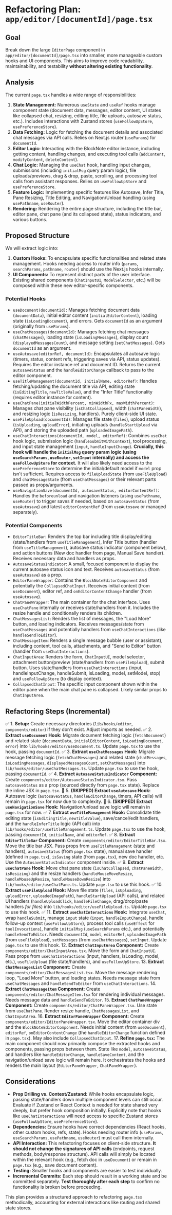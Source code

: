 # Refactoring Plan: `app/editor/[documentId]/page.tsx`

## Goal

Break down the large `EditorPage` component in `app/editor/[documentId]/page.tsx` into smaller, more manageable custom hooks and UI components. This aims to improve code readability, maintainability, and testability **without altering existing functionality**.

## Analysis

The current `page.tsx` handles a wide range of responsibilities:

1.  **State Management:** Numerous `useState` and `useRef` hooks manage component state (document data, messages, editor content, UI states like collapsed chat, resizing, editing title, file uploads, autosave status, etc.). Includes interactions with Zustand stores (`useFollowUpStore`, `usePreferenceStore`).
2.  **Data Fetching:** Logic for fetching the document details and associated chat messages via API calls. Relies on Next.js router (`useParams`) for `documentId`.
3.  **Editor Logic:** Interacting with the BlockNote editor instance, including getting content, handling changes, and executing tool calls (`addContent`, `modifyContent`, `deleteContent`).
4.  **Chat Logic:** Managing the `useChat` hook, handling input changes, submissions (including `initialMsg` query param logic), file uploads/previews, drag & drop, paste, scrolling, and processing tool calls from assistant responses. Relies on `useFollowUpStore` and `usePreferenceStore`.
5.  **Feature Logic:** Implementing specific features like Autosave, Infer Title, Pane Resizing, Title Editing, and Navigation/Unload handling (using `usePathname`, `useRouter`).
6.  **Rendering:** Rendering the entire page structure, including the title bar, editor pane, chat pane (and its collapsed state), status indicators, and various buttons.

## Proposed Structure

We will extract logic into:

1.  **Custom Hooks:** To encapsulate specific functionalities and related state management. Hooks needing access to router info (`params`, `searchParams`, `pathname`, `router`) should use the Next.js hooks internally.
2.  **UI Components:** To represent distinct parts of the user interface. Existing shared components (`ChatInputUI`, `ModelSelector`, etc.) will be composed within these new editor-specific components.

### Potential Hooks

*   `useDocument(documentId)`: Manages fetching document data (`documentData`), initial editor content (`initialEditorContent`), loading state (`isLoadingDocument`), and errors. Gets `documentId` as an argument (originally from `useParams`).
*   `useChatMessages(documentId)`: Manages fetching chat messages (`chatMessages`), loading state (`isLoadingMessages`), display count (`displayedMessagesCount`), and message setting (`setChatMessages`). Gets `documentId` as an argument.
*   `useAutosave(editorRef, documentId)`: Encapsulates all autosave logic (timers, status, content refs, triggering saves via API, status updates). Requires the editor instance ref and document ID. Returns the current `autosaveStatus` and the `handleEditorChange` callback to pass to the editor component.
*   `useTitleManagement(documentId, initialName, editorRef)`: Handles fetching/updating the document title via API, editing state (`isEditingTitle`, `newTitleValue`), and the "Infer Title" functionality (requires editor instance for content).
*   `useChatPane(initialWidthPercent, minWidthPx, maxWidthPercent)`: Manages chat pane visibility (`isChatCollapsed`), width (`chatPaneWidth`), and resizing logic (`isResizing`, handlers). Purely client-side UI state.
*   `useFileUpload(documentId)`: Manages file state (`files`), upload status (`isUploading`, `uploadError`), initiating uploads (`handleStartUpload` via API), and storing the uploaded path (`uploadedImagePath`).
*   `useChatInteractions(documentId, model, editorRef)`: Combines `useChat` hook logic, submission logic (`handleSubmitWithContext`), tool processing, and input state management (`input`, `handleInputChange`). **Crucially, this hook will handle the `initialMsg` query param logic (using `useSearchParams`, `useRouter`, `setInput` internally) and access the `useFollowUpStore` for context.** It will also likely need access to the `usePreferenceStore` to determine the initial/default model if `model` prop isn't sufficient. Requires access to `fileUploadState` (from `useFileUpload`) and `chatMessageState` (from `useChatMessages`) or their relevant parts passed as props/arguments.
*   `useNavigationSave(documentId, autosaveStatus, editorContentRef)`: Handles the `beforeunload` and navigation listeners (using `usePathname`, `useRouter`) to trigger saves if needed, based on `autosaveStatus` (from `useAutosave`) and latest `editorContentRef` (from `useAutosave` or managed separately).

### Potential Components

*   `EditorTitleBar`: Renders the top bar including title display/editing (state/handlers from `useTitleManagement`), Infer Title button (handler from `useTitleManagement`), autosave status indicator (component below), and action buttons (New doc handler from page, Manual Save handler). Receives necessary data and handlers as props.
*   `AutosaveStatusIndicator`: A small, focused component to display the current autosave status icon and text. Receives `autosaveStatus` (from `useAutosave`) as a prop.
*   `EditorPaneWrapper`: Contains the `BlockNoteEditorComponent` and potentially the `CollapsedChatInput`. Receives initial content (from `useDocument`), editor ref, and `onEditorContentChange` handler (from `useAutosave`).
*   `ChatPaneWrapper`: The main container for the chat interface. Uses `useChatPane` internally or receives state/handlers from it. Includes the resize handle and conditionally renders its children.
*   `ChatMessagesList`: Renders the list of messages, the "Load More" button, and loading indicators. Receives messages/state from `useChatMessages` and potentially handlers from `useChatInteractions` (like `handleSendToEditor`).
*   `ChatMessageItem`: Renders a single message bubble (user or assistant), including content, tool calls, attachments, and "Send to Editor" button (handler from `useChatInteractions`).
*   `ChatInputArea`: Renders the form, `ChatInputUI`, model selector, attachment button/preview (state/handlers from `useFileUpload`), submit button. Uses state/handlers from `useChatInteractions` (input, handleInputChange, handleSubmit, isLoading, model, setModel, stop) and `useFollowUpStore` (to display context).
*   `CollapsedChatInput`: The specific input component shown within the editor pane when the main chat pane is collapsed. Likely similar props to `ChatInputArea`.

## Refactoring Steps (Incremental)

✅ 1.  **Setup:** Create necessary directories (`lib/hooks/editor`, `components/editor`) if they don't exist. Adjust imports as needed.
✅ 2.  **Extract `useDocument` Hook:** Migrate document fetching logic (`fetchDocument`) and related state (`documentData`, `initialEditorContent`, `isLoadingDocument`, `error`) into `lib/hooks/editor/useDocument.ts`. Update `page.tsx` to use the hook, passing `documentId`.
✅ 3.  **Extract `useChatMessages` Hook:** Migrate message fetching logic (`fetchChatMessages`) and related state (`chatMessages`, `isLoadingMessages`, `displayedMessagesCount`, `setChatMessages`) into `lib/hooks/editor/useChatMessages.ts`. Update `page.tsx` to use the hook, passing `documentId`.
✅ 4.  **Extract `AutosaveStatusIndicator` Component:** Create `components/editor/AutosaveStatusIndicator.tsx`. Pass `autosaveStatus` as a prop (sourced directly from `page.tsx` state). Replace the inline JSX in `page.tsx`.
🚧 5.  **(SKIPPED) Extract `useAutosave` Hook:** Autosave logic (`autosaveStatus`, `handleEditorChange`, timers, API calls) will remain in `page.tsx` for now due to complexity.
🚧 6.  **(SKIPPED) Extract `useNavigationSave` Hook:** Navigation/unload save logic will remain in `page.tsx` for now.
✅ 7.  **Extract `useTitleManagement` Hook:** Consolidate title editing state (`isEditingTitle`, `newTitleValue`), save/cancel/edit handlers, and the `handleInferTitle` logic (API call) into `lib/hooks/editor/useTitleManagement.ts`. Update `page.tsx` to use the hook, passing `documentId`, `initialName`, and `editorRef`.
✅ 8.  **Extract `EditorTitleBar` Component:** Create `components/editor/EditorTitleBar.tsx`. Move the title bar JSX. Pass props from `useTitleManagement` (state and handlers), `autosaveStatus` (from `page.tsx` state), manual save handler (defined in `page.tsx`), `isSaving` state (from `page.tsx`), new doc handler, etc. Use the `AutosaveStatusIndicator` component inside.
✅ 9.  **Extract `useChatPane` Hook:** Move chat pane state (`isChatCollapsed`, `chatPaneWidth`, `isResizing`) and the resize handlers (`handleMouseMoveResize`, `handleMouseUpResize`, `handleMouseDownResize`) into `lib/hooks/editor/useChatPane.ts`. Update `page.tsx` to use this hook.
✅ 10. **Extract `useFileUpload` Hook:** Move file state (`files`, `isUploading`, `uploadError`, `uploadedImagePath`), `handleStartUpload` (API calls), and related UI handlers (`handleUploadClick`, `handleFileChange`, drag/drop/paste handlers *for files*) into `lib/hooks/editor/useFileUpload.ts`. Update `page.tsx` to use this hook.
✅ 11. **Extract `useChatInteractions` Hook:** Integrate `useChat`, wrap `handleSubmit`, manage `input` state (`input`, `handleInputChange`), handle follow-up context (`useFollowUpStore`), process tool calls (`useEffect` for `toolInvocations`), handle `initialMsg` (`useSearchParams` etc.), and potentially `handleSendToEditor`. Needs `documentId`, `model`, `editorRef`, `uploadedImagePath` (from `useFileUpload`), `setMessages` (from `useChatMessages`), `setInput`. Update `page.tsx` to use this hook.
12. **Extract `ChatInputArea` Component:** Create `components/editor/ChatInputArea.tsx`. Move the form and `ChatInputUI`. Pass props from `useChatInteractions` (input, handlers, isLoading, model, etc.), `useFileUpload` (file state/handlers), and `useFollowUpStore`.
13. **Extract `ChatMessagesList` Component:** Create `components/editor/ChatMessagesList.tsx`. Move the message rendering loop, "Load More" button, and loading states. Needs message state from `useChatMessages` and `handleSendToEditor` from `useChatInteractions`.
14. **Extract `ChatMessageItem` Component:** Create `components/editor/ChatMessageItem.tsx` for rendering individual messages. Needs message data and `handleSendToEditor`.
15. **Extract `ChatPaneWrapper` Component:** Create `components/editor/ChatPaneWrapper.tsx`. Use state from `useChatPane`. Render resize handle, `ChatMessagesList`, and `ChatInputArea`.
16. **Extract `EditorPaneWrapper` Component:** Create `components/editor/EditorPaneWrapper.tsx`. Move the editor container div and the `BlockNoteEditorComponent`. Needs initial content (from `useDocument`), `editorRef`, `onEditorContentChange` (the `handleEditorChange` function defined in `page.tsx`). May also include `CollapsedChatInput`.
17. **Refine `page.tsx`:** The main component should now primarily compose the extracted hooks and components, passing props between them. State like `model`, `autosaveStatus`, and handlers like `handleEditorChange`, `handleSaveContent`, and the navigation/unload save logic will remain here. It orchestrates the hooks and renders the main layout (`EditorPaneWrapper`, `ChatPaneWrapper`).

## Considerations

*   **Prop Drilling vs. Context/Zustand:** While hooks encapsulate logic, passing state/handlers down multiple component levels can still occur. Evaluate if Zustand or React Context is needed for state shared very deeply, but prefer hook composition initially. Explicitly note that hooks like `useChatInteractions` will need access to specific Zustand stores (`useFollowUpStore`, `usePreferenceStore`).
*   **Dependencies:** Ensure hooks have correct dependencies (React hooks, other custom hooks, refs, state). Hooks needing router info (`useParams`, `useSearchParams`, `usePathname`, `useRouter`) must call them internally.
*   **API Interaction:** This refactoring focuses on client-side structure. **It should not change the signatures of API calls** (endpoints, request methods, body/response structure). API calls will simply be located within the relevant hook (e.g., fetch doc in `useDocument`) or remain in `page.tsx` (e.g., save document content).
*   **Testing:** Smaller hooks and components are easier to test individually.
*   **Incremental Commits:** Each step should result in a working state and be committed separately. **Test thoroughly after each step** to confirm no functionality is broken before proceeding.

This plan provides a structured approach to refactoring `page.tsx` methodically, accounting for external interactions like routing and shared state stores.